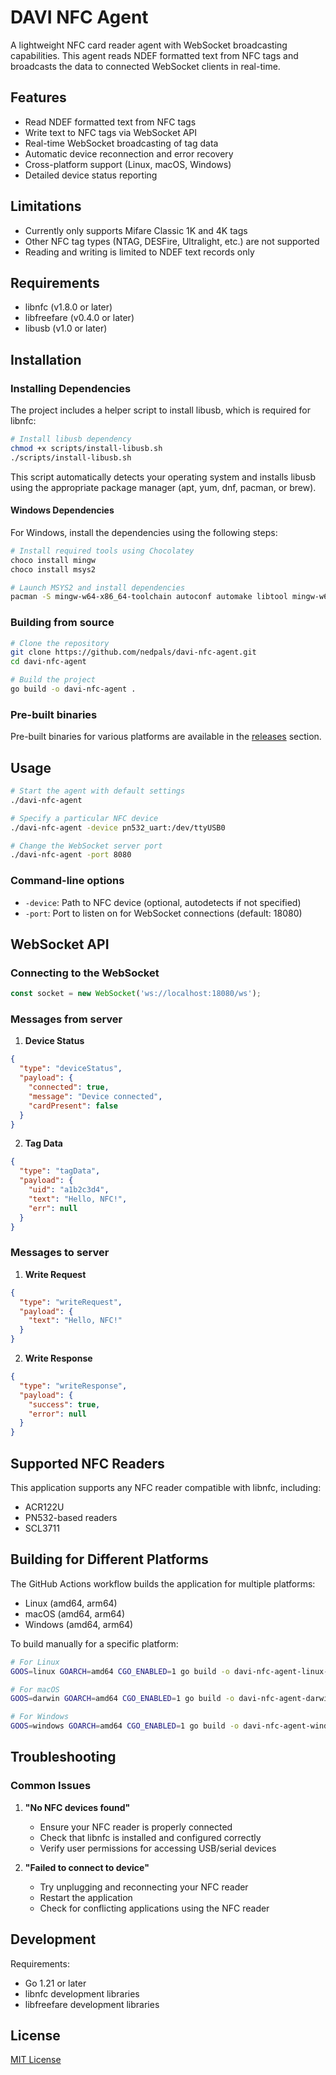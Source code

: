 # DAVI NFC Agent

A lightweight NFC card reader agent with WebSocket broadcasting capabilities. This agent reads NDEF formatted text from NFC tags and broadcasts the data to connected WebSocket clients in real-time.

## Features

- Read NDEF formatted text from NFC tags
- Write text to NFC tags via WebSocket API
- Real-time WebSocket broadcasting of tag data
- Automatic device reconnection and error recovery
- Cross-platform support (Linux, macOS, Windows)
- Detailed device status reporting

## Limitations

- Currently only supports Mifare Classic 1K and 4K tags
- Other NFC tag types (NTAG, DESFire, Ultralight, etc.) are not supported
- Reading and writing is limited to NDEF text records only

## Requirements

- libnfc (v1.8.0 or later)
- libfreefare (v0.4.0 or later)
- libusb (v1.0 or later)

## Installation

### Installing Dependencies

The project includes a helper script to install libusb, which is required for libnfc:

```bash
# Install libusb dependency
chmod +x scripts/install-libusb.sh
./scripts/install-libusb.sh
```

This script automatically detects your operating system and installs libusb using the appropriate package manager (apt, yum, dnf, pacman, or brew).

#### Windows Dependencies

For Windows, install the dependencies using the following steps:

```bash
# Install required tools using Chocolatey
choco install mingw
choco install msys2

# Launch MSYS2 and install dependencies
pacman -S mingw-w64-x86_64-toolchain autoconf automake libtool mingw-w64-x86_64-libusb
```

### Building from source

```bash
# Clone the repository
git clone https://github.com/nedpals/davi-nfc-agent.git
cd davi-nfc-agent

# Build the project
go build -o davi-nfc-agent .
```

### Pre-built binaries

Pre-built binaries for various platforms are available in the [releases](https://github.com/nedpals/davi-nfc-agent/releases) section.

## Usage

```bash
# Start the agent with default settings
./davi-nfc-agent

# Specify a particular NFC device
./davi-nfc-agent -device pn532_uart:/dev/ttyUSB0

# Change the WebSocket server port
./davi-nfc-agent -port 8080
```

### Command-line options

- `-device`: Path to NFC device (optional, autodetects if not specified)
- `-port`: Port to listen on for WebSocket connections (default: 18080)

## WebSocket API

### Connecting to the WebSocket

```javascript
const socket = new WebSocket('ws://localhost:18080/ws');
```

### Messages from server

1. **Device Status**
```json
{
  "type": "deviceStatus",
  "payload": {
    "connected": true,
    "message": "Device connected",
    "cardPresent": false
  }
}
```

2. **Tag Data**
```json
{
  "type": "tagData",
  "payload": {
    "uid": "a1b2c3d4",
    "text": "Hello, NFC!",
    "err": null
  }
}
```

### Messages to server

1. **Write Request**
```json
{
  "type": "writeRequest",
  "payload": {
    "text": "Hello, NFC!"
  }
}
```

2. **Write Response**
```json
{
  "type": "writeResponse",
  "payload": {
    "success": true,
    "error": null
  }
}
```

## Supported NFC Readers

This application supports any NFC reader compatible with libnfc, including:

- ACR122U
- PN532-based readers
- SCL3711

## Building for Different Platforms

The GitHub Actions workflow builds the application for multiple platforms:
- Linux (amd64, arm64)
- macOS (amd64, arm64)
- Windows (amd64, arm64)

To build manually for a specific platform:

```bash
# For Linux
GOOS=linux GOARCH=amd64 CGO_ENABLED=1 go build -o davi-nfc-agent-linux-amd64 .

# For macOS
GOOS=darwin GOARCH=amd64 CGO_ENABLED=1 go build -o davi-nfc-agent-darwin-amd64 .

# For Windows
GOOS=windows GOARCH=amd64 CGO_ENABLED=1 go build -o davi-nfc-agent-windows-amd64.exe .
```

## Troubleshooting

### Common Issues

1. **"No NFC devices found"**
   - Ensure your NFC reader is properly connected
   - Check that libnfc is installed and configured correctly
   - Verify user permissions for accessing USB/serial devices

2. **"Failed to connect to device"**  
   - Try unplugging and reconnecting your NFC reader
   - Restart the application
   - Check for conflicting applications using the NFC reader

## Development

Requirements:
- Go 1.21 or later
- libnfc development libraries
- libfreefare development libraries

## License

[MIT License](LICENSE)
